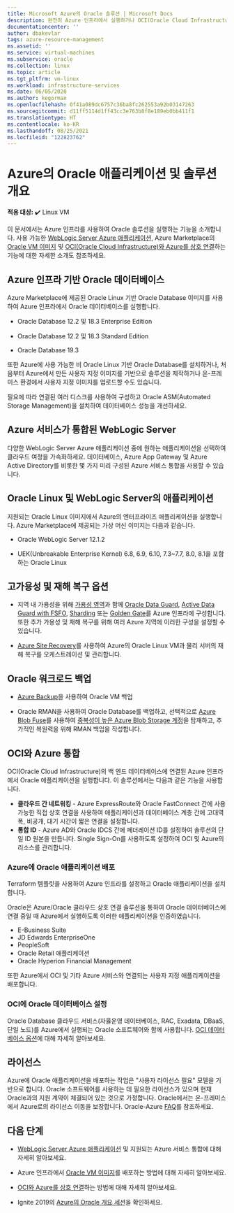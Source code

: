 ```yaml
---
title: Microsoft Azure의 Oracle 솔루션 | Microsoft Docs
description: 완전히 Azure 인프라에서 실행하거나 OCI(Oracle Cloud Infrastructure)와의 클라우드 간 연결을 사용하는 방법을 포함하여 Microsoft Azure에 Oracle 애플리케이션 및 솔루션을 배포하는 옵션에 대해 알아봅니다.
documentationcenter: ''
author: dbakevlar
tags: azure-resource-management
ms.assetid: ''
ms.service: virtual-machines
ms.subservice: oracle
ms.collection: linux
ms.topic: article
ms.tgt_pltfrm: vm-linux
ms.workload: infrastructure-services
ms.date: 06/05/2020
ms.author: kegorman
ms.openlocfilehash: 0f41a089dc6757c36ba8fc262553a92b03147263
ms.sourcegitcommit: d11ff5114d1ff43cc3e763b8f8e189eb0bb411f1
ms.translationtype: HT
ms.contentlocale: ko-KR
ms.lasthandoff: 08/25/2021
ms.locfileid: "122823762"
---
```

# <a name="overview-of-oracle-applications-and-solutions-on-azure"></a>Azure의 Oracle 애플리케이션 및 솔루션 개요

**적용 대상:** :heavy_check_mark: Linux VM 

이 문서에서는 Azure 인프라를 사용하여 Oracle 솔루션을 실행하는 기능을 소개합니다. 사용 가능한 [WebLogic Server Azure 애플리케이션](oracle-weblogic.md), Azure Marketplace의 [Oracle VM 이미지](oracle-vm-solutions.md) 및 [OCI(Oracle Cloud Infrastructure)와 Azure를 상호 연결](oracle-oci-overview.md)하는 기능에 대한 자세한 소개도 참조하세요.

## <a name="oracle-databases-on-azure-infrastructure"></a>Azure 인프라 기반 Oracle 데이터베이스

Azure Marketplace에 제공된 Oracle Linux 기반 Oracle Database 이미지를 사용하여 Azure 인프라에서 Oracle 데이터베이스를 실행합니다.

* Oracle Database 12.2 및 18.3 Enterprise Edition 

* Oracle Database 12.2 및 18.3 Standard Edition

* Oracle Database 19.3

또한 Azure에 사용 가능한 비 Oracle Linux 기반 Oracle Database를 설치하거나, 처음부터 Azure에서 만든 사용자 지정 이미지를 기반으로 솔루션을 제작하거나 온-프레미스 환경에서 사용자 지정 이미지를 업로드할 수도 있습니다.

필요에 따라 연결된 여러 디스크를 사용하여 구성하고 Oracle ASM(Automated Storage Management)을 설치하여 데이터베이스 성능을 개선하세요.

## <a name="weblogic-server-with-azure-service-integrations"></a>Azure 서비스가 통합된 WebLogic Server

다양한 WebLogic Server Azure 애플리케이션 중에 원하는 애플리케이션을 선택하여 클라우드 여정을 가속화하세요.  데이터베이스, Azure App Gateway 및 Azure Active Directory를 비롯한 몇 가지 미리 구성된 Azure 서비스 통합을 사용할 수 있습니다.

## <a name="applications-on-oracle-linux-and-weblogic-server"></a>Oracle Linux 및 WebLogic Server의 애플리케이션

지원되는 Oracle Linux 이미지에서 Azure의 엔터프라이즈 애플리케이션을 실행합니다. Azure Marketplace에 제공되는 가상 머신 이미지는 다음과 같습니다.

* Oracle WebLogic Server 12.1.2

* UEK(Unbreakable Enterprise Kernel) 6.8, 6.9, 6.10, 7.3~7.7, 8.0, 8.1을 포함하는 Oracle Linux 

## <a name="high-availability-and-disaster-recovery-options"></a>고가용성 및 재해 복구 옵션

* 지역 내 가용성을 위해 [가용성 영역](../../../availability-zones/az-overview.md)과 함께 [Oracle Data Guard](https://docs.oracle.com/cd/B19306_01/server.102/b14239/concepts.htm#g1049956), [Active Data Guard with FSFO](https://docs.oracle.com/en/database/oracle/oracle-database/12.2/dgbkr/index.html), [Sharding](https://docs.oracle.com/en/database/oracle/oracle-database/12.2/admin/sharding-overview.html) 또는 [Golden Gate](https://www.oracle.com/middleware/technologies/goldengate.html)를 Azure 인프라에 구성합니다. 또한 추가 가용성 및 재해 복구를 위해 여러 Azure 지역에 이러한 구성을 설정할 수 있습니다.

* [Azure Site Recovery](../../../site-recovery/site-recovery-overview.md)를 사용하여 Azure의 Oracle Linux VM과 물리 서버의 재해 복구를 오케스트레이션 및 관리합니다. 

## <a name="backup-oracle-workloads"></a>Oracle 워크로드 백업

* [Azure Backup](../../../backup/backup-overview.md)을 사용하여 Oracle VM 백업

* Oracle RMAN을 사용하여 Oracle Database를 백업하고, 선택적으로 [Azure Blob Fuse](../../../storage/blobs/storage-how-to-mount-container-linux.md)를 사용하여 [중복성이 높은 Azure Blob Storage 계정](../../../storage/common/storage-redundancy.md)을 탑재하고, 추가적인 복원력을 위해 RMAN 백업을 작성합니다.

## <a name="integration-of-azure-with-oci"></a>OCI와 Azure 통합

OCI(Oracle Cloud Infrastructure)의 백 엔드 데이터베이스에 연결된 Azure 인프라에서 Oracle 애플리케이션을 실행합니다. 이 솔루션에서는 다음과 같은 기능을 사용합니다. 

* **클라우드 간 네트워킹** - Azure ExpressRoute와 Oracle FastConnect 간에 사용 가능한 직접 상호 연결을 사용하여 애플리케이션과 데이터베이스 계층 간에 고대역폭, 비공개, 대기 시간이 짧은 연결을 설정합니다.
* **통합 ID** - Azure AD와 Oracle IDCS 간에 페더레이션 ID를 설정하여 솔루션의 단일 ID 원본을 만듭니다. Single Sign-On를 사용하도록 설정하여 OCI 및 Azure의 리소스를 관리합니다.

### <a name="deploy-oracle-applications-on-azure"></a>Azure에 Oracle 애플리케이션 배포

Terraform 템플릿을 사용하여 Azure 인프라를 설정하고 Oracle 애플리케이션을 설치합니다. 

Oracle은 Azure/Oracle 클라우드 상호 연결 솔루션을 통하여 Oracle 데이터베이스에 연결 중일 때 Azure에서 실행하도록 이러한 애플리케이션을 인증하였습니다.

* E-Business Suite
* JD Edwards EnterpriseOne
* PeopleSoft
* Oracle Retail 애플리케이션
* Oracle Hyperion Financial Management

또한 Azure에서 OCI 및 기타 Azure 서비스와 연결되는 사용자 지정 애플리케이션을 배포합니다.

### <a name="set-up-oracle-databases-in-oci"></a>OCI에 Oracle 데이터베이스 설정

Oracle Database 클라우드 서비스(자율운영 데이터베이스, RAC, Exadata, DBaaS, 단일 노드)를 Azure에서 실행되는 Oracle 소프트웨어와 함께 사용합니다. [OCI 데이터베이스 옵션](https://docs.cloud.oracle.com/iaas/Content/Database/Concepts/databaseoverview.htm)에 대해 자세히 알아보세요. 
 

## <a name="licensing"></a>라이선스

Azure에 Oracle 애플리케이션을 배포하는 작업은 "사용자 라이선스 필요" 모델을 기반으로 합니다. Oracle 소프트웨어를 사용하는 데 필요한 라이선스가 있으며 현재 Oracle과의 지원 계약이 체결되어 있는 것으로 가정합니다. Oracle에서는 온-프레미스에서 Azure로의 라이선스 이동을 보장합니다. Oracle-Azure [FAQ](https://www.oracle.com/cloud/technologies/oracle-azure-faq.html)를 참조하세요.

## <a name="next-steps"></a>다음 단계

* [WebLogic Server Azure 애플리케이션](oracle-weblogic.md) 및 지원되는 Azure 서비스 통합에 대해 자세히 알아보세요.

* Azure 인프라에서 [Oracle VM 이미지](oracle-vm-solutions.md)를 배포하는 방법에 대해 자세히 알아보세요.

* [OCI와 Azure를 상호 연결](oracle-oci-overview.md)하는 방법에 대해 자세히 알아보세요.

* Ignite 2019의 [Azure의 Oracle 개요 세션](https://www.pluralsight.com/courses/microsoft-ignite-session-57)을 확인하세요. 
